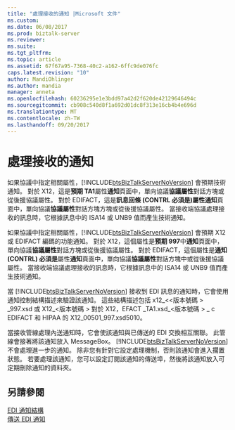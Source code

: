 ```yaml
---
title: "處理接收的通知 |Microsoft 文件"
ms.custom: 
ms.date: 06/08/2017
ms.prod: biztalk-server
ms.reviewer: 
ms.suite: 
ms.tgt_pltfrm: 
ms.topic: article
ms.assetid: 67f67a95-7368-40c2-a162-6ffc9de076fc
caps.latest.revision: "10"
author: MandiOhlinger
ms.author: mandia
manager: anneta
ms.openlocfilehash: 60236295e1e3bdd97a42d2f620de42129646494c
ms.sourcegitcommit: cb908c540d8f1a692d01dc8f313e16cb4b4e696d
ms.translationtype: MT
ms.contentlocale: zh-TW
ms.lasthandoff: 09/20/2017
---
```

# <a name="processing-a-received-acknowledgment"></a>處理接收的通知
如果協議中指定相關屬性，[!INCLUDE[btsBizTalkServerNoVersion](../includes/btsbiztalkservernoversion-md.md)] 會預期技術通知。 對於 X12，這是**預期 TA1**屬性**通知**頁面中，單向協議**協議屬性**對話方塊或從後援協議屬性。 對於 EDIFACT，這是**訊息回條 (CONTRL 必須是)**屬性**通知**頁面中，單向協議**協議屬性**對話方塊方塊或從後援協議屬性。 當接收端協議處理接收的訊息時，它根據訊息中的 ISA14 或 UNB9 值而產生技術通知。  
  
 如果協議中指定相關屬性，[!INCLUDE[btsBizTalkServerNoVersion](../includes/btsbiztalkservernoversion-md.md)] 會預期 X12 或 EDIFACT 編碼的功能通知。 對於 X12，這個屬性是**預期 997**中**通知**頁面中，單向協議**協議屬性**對話方塊或從後援協議屬性。 對於 EDIFACT，這個屬性是**通知 (CONTRL) 必須是**屬性**通知**頁面中，單向協議**協議屬性**對話方塊中或從後援協議屬性。 當接收端協議處理接收的訊息時，它根據訊息中的 ISA14 或 UNB9 值而產生技術通知。  
  
 當 [!INCLUDE[btsBizTalkServerNoVersion](../includes/btsbiztalkservernoversion-md.md)] 接收到 EDI 訊息的通知時，它會使用通知控制結構描述來驗證該通知。 這些結構描述包括 x12_<\<版本號碼 > _997.xsd 或 X12\_\<版本號碼 > 對於 X12，EFACT _TA1.xsd\_\<版本號碼 > _ c EDIFACT 和 HIPAA 的 X12_00501_997.xsd5010。  
  
 當接收管線處理內送通知時，它會使該通知與已傳送的 EDI 交換相互關聯。 此管線會接著將該通知放入 MessageBox。 [!INCLUDE[btsBizTalkServerNoVersion](../includes/btsbiztalkservernoversion-md.md)]不會處理進一步的通知。 除非您有針對它設定處理機制，否則該通知會進入擱置狀態。 若要處理該通知，您可以設定訂閱該通知的傳送埠，然後將該通知放入可定期刪除通知的資料夾。  
  
## <a name="see-also"></a>另請參閱  
 [EDI 通知結構](../core/edi-acknowledgment-structure.md)   
 [傳送 EDI 通知](../core/sending-an-edi-acknowledgment.md)